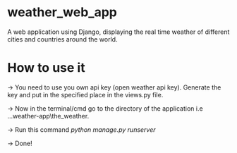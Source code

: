 # weather_web_app
A web application using Django, displaying the real time weather of different cities and countries around the world.

# How to use it
-> You need to use you own api key (open weather api key). Generate the key and put in the specified place in the views.py file.

-> Now in the terminal/cmd go to the directory of the application i.e    ...weather-app\the_weather.

-> Run this command *python manage.py runserver*

-> Done!

